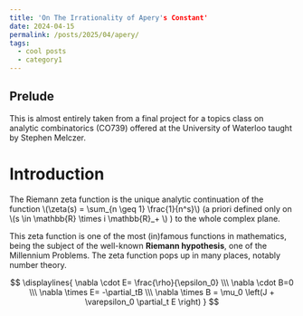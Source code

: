 ```yaml
---
title: 'On The Irrationality of Apery's Constant'
date: 2024-04-15
permalink: /posts/2025/04/apery/
tags:
  - cool posts
  - category1
---
```


Prelude
-----
This is almost entirely taken from a final project for a topics class on analytic combinatorics (CO739) offered at the University of Waterloo taught by Stephen Melczer.

Introduction
=====
The Riemann zeta function is the unique analytic continuation of the function \\(\zeta(s) = \sum_{n \geq 1} \frac{1}{n^s}\\) (a priori defined only on \\(s \in \mathbb{R} \times i \mathbb{R}_+ \\) ) to the whole complex plane.

This zeta function is one of the most (in)famous functions in mathematics, being the subject of the well-known **Riemann hypothesis**, one of the Millennium Problems. The zeta function pops up in many places, notably number theory.



$$
\displaylines{
\nabla \cdot E= \frac{\rho}{\epsilon_0} \\\
\nabla \cdot B=0 \\\
\nabla \times E= -\partial_tB \\\
\nabla \times B  = \mu_0 \left(J + \varepsilon_0 \partial_t E \right)
}
$$
